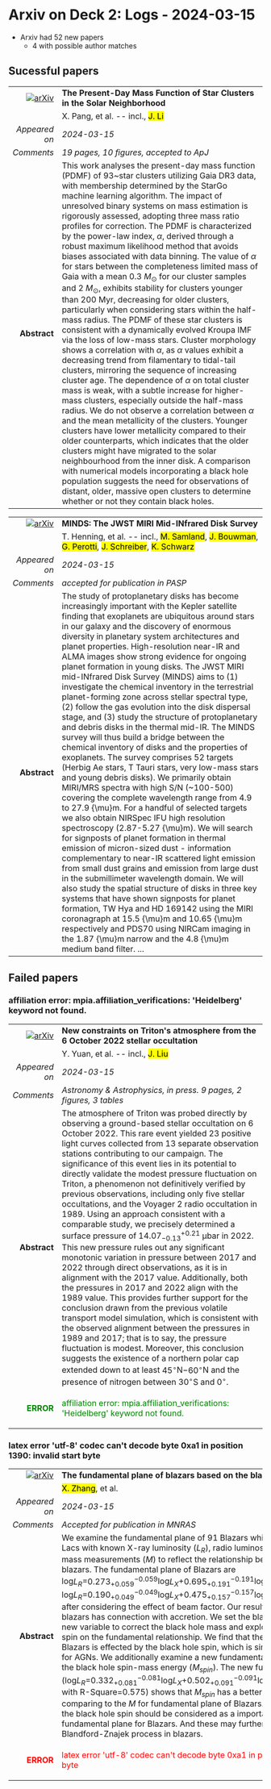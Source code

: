 # Arxiv on Deck 2: Logs - 2024-03-15

* Arxiv had 52 new papers
    * 4 with possible author matches

## Sucessful papers


|||
|---:|:---|
| [![arXiv](https://img.shields.io/badge/arXiv-arXiv:2403.08850-b31b1b.svg)](https://arxiv.org/abs/arXiv:2403.08850) | **The Present-Day Mass Function of Star Clusters in the Solar Neighborhood**  |
|| X. Pang, et al. -- incl., <mark>J. Li</mark> |
|*Appeared on*| *2024-03-15*|
|*Comments*| *19 pages, 10 figures, accepted to ApJ*|
|**Abstract**| This work analyses the present-day mass function (PDMF) of 93~star clusters utilizing Gaia DR3 data, with membership determined by the StarGo machine learning algorithm. The impact of unresolved binary systems on mass estimation is rigorously assessed, adopting three mass ratio profiles for correction. The PDMF is characterized by the power-law index, $\alpha$, derived through a robust maximum likelihood method that avoids biases associated with data binning. The value of $\alpha$ for stars between the completeness limited mass of Gaia with a mean 0.3 $M_\odot$ for our cluster samples and 2 $M_\odot$, exhibits stability for clusters younger than 200 Myr, decreasing for older clusters, particularly when considering stars within the half-mass radius. The PDMF of these star clusters is consistent with a dynamically evolved Kroupa IMF via the loss of low-mass stars. Cluster morphology shows a correlation with $\alpha$, as $\alpha$ values exhibit a decreasing trend from filamentary to tidal-tail clusters, mirroring the sequence of increasing cluster age. The dependence of $\alpha$ on total cluster mass is weak, with a subtle increase for higher-mass clusters, especially outside the half-mass radius. We do not observe a correlation between $\alpha$ and the mean metallicity of the clusters. Younger clusters have lower metallicity compared to their older counterparts, which indicates that the older clusters might have migrated to the solar neighbourhood from the inner disk. A comparison with numerical models incorporating a black hole population suggests the need for observations of distant, older, massive open clusters to determine whether or not they contain black holes. |


|||
|---:|:---|
| [![arXiv](https://img.shields.io/badge/arXiv-arXiv:2403.09210-b31b1b.svg)](https://arxiv.org/abs/arXiv:2403.09210) | **MINDS: The JWST MIRI Mid-INfrared Disk Survey**  |
|| T. Henning, et al. -- incl., <mark>M. Samland</mark>, <mark>J. Bouwman</mark>, <mark>G. Perotti</mark>, <mark>J. Schreiber</mark>, <mark>K. Schwarz</mark> |
|*Appeared on*| *2024-03-15*|
|*Comments*| *accepted for publication in PASP*|
|**Abstract**| The study of protoplanetary disks has become increasingly important with the Kepler satellite finding that exoplanets are ubiquitous around stars in our galaxy and the discovery of enormous diversity in planetary system architectures and planet properties. High-resolution near-IR and ALMA images show strong evidence for ongoing planet formation in young disks. The JWST MIRI mid-INfrared Disk Survey (MINDS) aims to (1) investigate the chemical inventory in the terrestrial planet-forming zone across stellar spectral type, (2) follow the gas evolution into the disk dispersal stage, and (3) study the structure of protoplanetary and debris disks in the thermal mid-IR. The MINDS survey will thus build a bridge between the chemical inventory of disks and the properties of exoplanets. The survey comprises 52 targets (Herbig Ae stars, T Tauri stars, very low-mass stars and young debris disks). We primarily obtain MIRI/MRS spectra with high S/N (~100-500) covering the complete wavelength range from 4.9 to 27.9 {\mu}m. For a handful of selected targets we also obtain NIRSpec IFU high resolution spectroscopy (2.87-5.27 {\mu}m). We will search for signposts of planet formation in thermal emission of micron-sized dust - information complementary to near-IR scattered light emission from small dust grains and emission from large dust in the submillimeter wavelength domain. We will also study the spatial structure of disks in three key systems that have shown signposts for planet formation, TW Hya and HD 169142 using the MIRI coronagraph at 15.5 {\mu}m and 10.65 {\mu}m respectively and PDS70 using NIRCam imaging in the 1.87 {\mu}m narrow and the 4.8 {\mu}m medium band filter. ... |

## Failed papers

### affiliation error: mpia.affiliation_verifications: 'Heidelberg' keyword not found. 


|||
|---:|:---|
| [![arXiv](https://img.shields.io/badge/arXiv-arXiv:2403.09464-b31b1b.svg)](https://arxiv.org/abs/arXiv:2403.09464) | **New constraints on Triton's atmosphere from the 6 October 2022 stellar  occultation**  |
|| Y. Yuan, et al. -- incl., <mark>J. Liu</mark> |
|*Appeared on*| *2024-03-15*|
|*Comments*| *Astronomy & Astrophysics, in press. 9 pages, 2 figures, 3 tables*|
|**Abstract**| The atmosphere of Triton was probed directly by observing a ground-based stellar occultation on 6 October 2022. This rare event yielded 23 positive light curves collected from 13 separate observation stations contributing to our campaign. The significance of this event lies in its potential to directly validate the modest pressure fluctuation on Triton, a phenomenon not definitively verified by previous observations, including only five stellar occultations, and the Voyager 2 radio occultation in 1989. Using an approach consistent with a comparable study, we precisely determined a surface pressure of $14.07_{-0.13}^{+0.21}~\mathrm{\mu bar}$ in 2022. This new pressure rules out any significant monotonic variation in pressure between 2017 and 2022 through direct observations, as it is in alignment with the 2017 value. Additionally, both the pressures in 2017 and 2022 align with the 1989 value. This provides further support for the conclusion drawn from the previous volatile transport model simulation, which is consistent with the observed alignment between the pressures in 1989 and 2017; that is to say, the pressure fluctuation is modest. Moreover, this conclusion suggests the existence of a northern polar cap extended down to at least $45^\circ$N$-60^\circ$N and the presence of nitrogen between $30^\circ$S and $0^\circ$. |
|<p style="color:green"> **ERROR** </p>| <p style="color:green">affiliation error: mpia.affiliation_verifications: 'Heidelberg' keyword not found.</p> |

### latex error 'utf-8' codec can't decode byte 0xa1 in position 1390: invalid start byte 


|||
|---:|:---|
| [![arXiv](https://img.shields.io/badge/arXiv-arXiv:2403.09088-b31b1b.svg)](https://arxiv.org/abs/arXiv:2403.09088) | **The fundamental plane of blazars based on the black hole spin-mass  energy**  |
|| <mark>X. Zhang</mark>, et al. |
|*Appeared on*| *2024-03-15*|
|*Comments*| *Accepted for publication in MNRAS*|
|**Abstract**| We examine the fundamental plane of 91 Blazars which include FSRQs and BL Lacs with known X-ray luminosity ($L_{R}$), radio luminosity ($L_X$), and black hole mass measurements ($M$) to reflect the relationship between jet and accretion for blazars. The fundamental plane of Blazars are log$L_{R}$=${0.273}_{+0.059}^{-0.059}$log$L_X$+${0.695}_{+0.191}^{-0.191}$log$M$+${25.457}_{+2.728}^{-2.728}$ and log$L_{R}$=${0.190}_{+0.049}^{-0.049}$log$L_X$+${0.475}_{+0.157}^{-0.157}$log$M$+${28.568}_{+2.245}^{-2.245}$ after considering the effect of beam factor. Our results suggest that the jet of blazars has connection with accretion. We set the black hole spin energy as a new variable to correct the black hole mass and explore the effect of black hole spin on the fundamental relationship. We find that the fundamental plane of Blazars is effected by the black hole spin, which is similar to the previous work for AGNs. We additionally examine a new fundamental plane which is based on the black hole spin-mass energy ($M_{spin}$). The new fundamental plane (log$L_{R}$=${0.332}_{+0.081}^{-0.081}$log$L_X$+${0.502}_{+0.091}^{-0.091}$log$M_{spin}$+${22.606}_{+3.346}^{-3.346}$ with R-Square=0.575) shows that $M_{spin}$ has a better correlation coefficient comparing to the $M$ for fundamental plane of Blazars. These results support that the black hole spin should be considered as a important factor for the study of fundamental plane for Blazars. And these may further our understanding of the Blandford-Znajek process in blazars. |
|<p style="color:red"> **ERROR** </p>| <p style="color:red">latex error 'utf-8' codec can't decode byte 0xa1 in position 1390: invalid start byte</p> |

